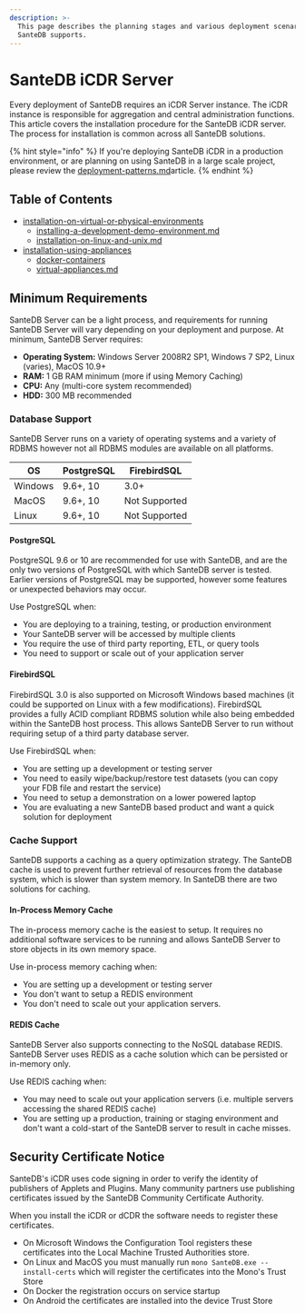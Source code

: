 ```yaml
---
description: >-
  This page describes the planning stages and various deployment scenarios which
  SanteDB supports.
---
```


# SanteDB iCDR Server

Every deployment of SanteDB requires an iCDR Server instance. The iCDR instance is responsible for aggregation and central administration functions. This article covers the installation procedure for the SanteDB iCDR server. The process for installation is common across all SanteDB solutions.

{% hint style="info" %}
If you're deploying SanteDB iCDR in a production environment, or are planning on using SanteDB in a large scale project, please review the [deployment-patterns.md](../../../installation/planning-and-preparation-work/deployment-patterns.md "mention")article.
{% endhint %}

## Table of Contents

* [installation-on-virtual-or-physical-environments](installation-on-virtual-or-physical-environments/ "mention")
  * [installing-a-development-demo-environment.md](installation-on-virtual-or-physical-environments/installing-a-development-demo-environment.md "mention")
  * [installation-on-linux-and-unix.md](installation-on-virtual-or-physical-environments/installation-on-linux-and-unix.md "mention")
* [installation-using-appliances](installation-using-appliances/ "mention")
  * [docker-containers](installation-using-appliances/docker-containers/ "mention")
  * [virtual-appliances.md](installation-using-appliances/virtual-appliances.md "mention")

## Minimum Requirements

SanteDB Server can be a light process, and requirements for running SanteDB Server will vary depending on your deployment and purpose. At minimum, SanteDB Server requires:

* **Operating System:** Windows Server 2008R2 SP1, Windows 7 SP2, Linux (varies), MacOS 10.9+
* **RAM:** 1 GB RAM minimum (more if using Memory Caching)
* **CPU:** Any (multi-core system recommended)
* **HDD:** 300 MB recommended

### Database Support

SanteDB Server runs on a variety of operating systems and a variety of RDBMS however not all RDBMS modules are available on all platforms.

| OS      | PostgreSQL | FirebirdSQL   |
| ------- | ---------- | ------------- |
| Windows | 9.6+, 10   | 3.0+          |
| MacOS   | 9.6+, 10   | Not Supported |
| Linux   | 9.6+, 10   | Not Supported |

#### PostgreSQL

PostgreSQL 9.6 or 10 are recommended for use with SanteDB, and are the only two versions of PostgreSQL with which SanteDB server is tested. Earlier versions of PostgreSQL may be supported, however some features or unexpected behaviors may occur.

Use PostgreSQL when:

* You are deploying to a training, testing, or production environment
* Your SanteDB server will be accessed by multiple clients
* You require the use of third party reporting, ETL, or query tools
* You need to support or scale out of your application server&#x20;

#### **FirebirdSQL**

FirebirdSQL 3.0 is also supported on Microsoft Windows based machines (it could be supported on Linux with a few modifications). FirebirdSQL provides a fully ACID compliant RDBMS solution while also being embedded within the SanteDB host process. This allows SanteDB Server to run without requiring setup of a third party database server.

Use FirebirdSQL when:

* You are setting up a development or testing server
* You need to easily wipe/backup/restore test datasets (you can copy your FDB file and restart the service)
* You need to setup a demonstration on a lower powered laptop
* You are evaluating a new SanteDB based product and want a quick solution for deployment

### Cache Support

SanteDB supports a caching as a query optimization strategy. The SanteDB cache is used to prevent further retrieval of resources from the database system, which is slower than system memory. In SanteDB there are two solutions for caching.

#### In-Process Memory Cache

The in-process memory cache is the easiest to setup. It requires no additional software services to be running and allows SanteDB Server to store objects in its own memory space.&#x20;

Use in-process memory caching when:

* You are setting up a development or testing server
* You don't want to setup a REDIS environment
* You don't need to scale out your application servers.

#### REDIS Cache

SanteDB Server also supports connecting to the NoSQL database REDIS. SanteDB Server uses REDIS as a cache solution which can be persisted or in-memory only.

Use REDIS caching when:

* You may need to scale out your application servers (i.e. multiple servers accessing the shared REDIS cache)
* You are setting up a production, training or staging environment and don't want a cold-start of the SanteDB server to result in cache misses.

## Security Certificate Notice

SanteDB's iCDR uses code signing in order to verify the identity of publishers of Applets and Plugins. Many community partners use publishing certificates issued by the SanteDB Community Certificate Authority.&#x20;

When you install the iCDR or dCDR the software needs to register these certificates.

* On Microsoft Windows the Configuration Tool registers these certificates into the Local Machine Trusted Authorities store.
* On Linux and MacOS you must manually run `mono SanteDB.exe --install-certs` which will register the certificates into the Mono's Trust Store
* On Docker the registration occurs on service startup
* On Android the certificates are installed into the device Trust Store

